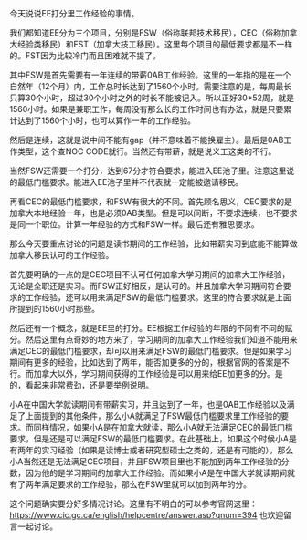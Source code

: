 今天说说EE打分里工作经验的事情。

我们都知道EE分为三个项目，分别是FSW（俗称联邦技术移民），CEC（俗称加拿大经验类移民）和FST（加拿大技工移民）。这里每个项目的最低要求都是不一样的。FST因为比较冷门而且困难就不提了。

其中FSW是首先需要有一年连续的带薪0AB工作经验。这里的一年指的是在一个自然年（12个月）内，工作总时长达到了1560个小时。需要注意的是，每周最长只算30个小时，超过30个小时之外的时长不能被记入。所以正好30*52周，就是1560小时。如果是兼职工作，每周没有那么长的工作时间也有办法，就是只要累计达到了1560个小时，也可以算作一年的工作经验。

然后是连续，这就是说中间不能有gap（并不意味着不能换雇主）。最后是0AB工作类型，这个查NOC CODE就行。当然还有带薪，就是说义工这类的不行。

当然FSW还需要一个打分，达到67分才符合要求，能进入EE池子里。注意这里说的最低门槛要求。能进入EE池子里并不代表就一定能被邀请移民。

再看CEC的最低门槛要求，和FSW有很大的不同。首先顾名思义，CEC要求的是加拿大本地经验一年，也是必须0AB类型。但是可以间断，不要求连续，也不要求是同一个职位。计算一年经验的方式和FSW一样。最后还有雅思要求。

那么今天要重点讨论的问题是读书期间的工作经验，比如带薪实习到底能不能算做加拿大移民认可的工作经验。

首先要明确的一点的是CEC项目不认可任何加拿大学习期间的加拿大工作经验，无论是全职还是实习。而FSW正好相反，是认可的。并且加拿大学习期间符合要求的工作经验，还可以用来满足FSW的最低门槛要求。这里的符合要求就是上面所提到的1560小时那些。

然后还有一个概念，就是EE里的打分。EE根据工作经验的年限的不同有不同的赋分。然后这里有点奇妙的地方来了，学习期间的加拿大工作经验我们知道不能用来满足CEC的最低门槛要求，却可以用来满足FSW的最低门槛要求。但是如果学习期间有更多的经验，比如达到了两年，能否加更多的分的，根据官网的答案是不行。而加拿大以外，学习期间获得的工作经验是可以用来给EE加更多的分。是的，看起来非常费劲，还是要举例说明。

小A在中国大学就读期间有带薪实习，并且达到了一年，也是0AB工作经验以及满足了上面提到的其他条件，那么小A就满足了FSW最低门槛要求里工作经验的要求。而同样情况，如果小A是在加拿大就读，那么小A就无法满足CEC的最低门槛要求，但是还是可以满足FSW的最低门槛要求。在此基础上，如果这个时候小A是有两年的实习经验（如果是读博士或者研究型硕士之类的，还是有可能的），那么小A当然还是无法满足CEC项目，并且FSW项目里也不能加到两年工作经验的分数，因为他的是学习期间的加拿大工作经验。而如果小A是在中国大学就读期间就有了两年满足要求的工作经验，那么在FSW里就可以加到两年的分。

这个问题确实要分好多情况讨论。这里有不明白的可以参考官网这里：https://www.cic.gc.ca/english/helpcentre/answer.asp?qnum=394
也欢迎留言一起讨论。
